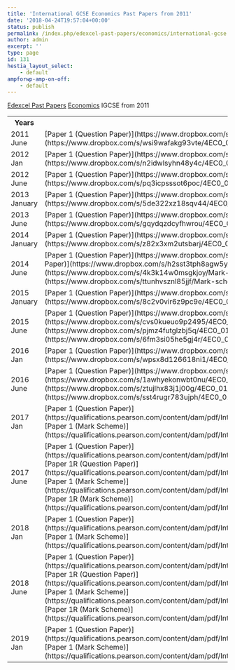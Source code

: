 ```yaml
---
title: 'International GCSE Economics Past Papers from 2011'
date: '2018-04-24T19:57:04+00:00'
status: publish
permalink: /index.php/edexcel-past-papers/economics/international-gcse
author: admin
excerpt: ''
type: page
id: 131
hestia_layout_select:
    - default
ampforwp-amp-on-off:
    - default
---
```

[Edexcel Past Papers](http://shawonnotes.com/index.php/edexcel-past-papers/) [Economics](http://shawonnotes.com/index.php/past-papers/economics/)  IGCSE from 2011

<table class="table" style="width:100%"><tbody><tr><th>Years</th><th>Download</th></tr><tr><td>2011 June</td><td>[Paper 1 (Question Paper)](https://www.dropbox.com/s/50qq9z9n0ncr0ay/4EC0_01_que_20110606.pdf?dl=1)  
[Paper 1 (Mark Scheme)](https://www.dropbox.com/s/wsi9wafakg93vte/4EC0_01_rms_20110824a.pdf?dl=1)</td></tr><tr><td>2012 Jan</td><td>[Paper 1 (Question Paper)](https://www.dropbox.com/s/r0mg82ukc8dbkzx/4EC0_01_que_20120307.pdf?dl=1)  
[Paper 1 (Mark Scheme)](https://www.dropbox.com/s/n2idwlsyhn48y4c/4EC0_01_msc_20120307.pdf?dl=1)</td></tr><tr><td>2012 June</td><td>[Paper 1 (Question Paper)](https://www.dropbox.com/s/1nuoqchzpes2l6j/4EC0_01_que_20120518.pdf?dl=1)  
[Paper 1 (Mark Scheme)](https://www.dropbox.com/s/pq3icpsssot6poc/4EC0_01_rms_20120823.pdf?dl=1)</td></tr><tr><td>2013 January</td><td>[Paper 1 (Question Paper)](https://www.dropbox.com/s/4mnt24r34l0gdb7/4EC0_01_que_20130124.pdf?dl=1)  
[Paper 1 (Mark Scheme)](https://www.dropbox.com/s/5de322xz18sqv44/4EC0_01_rms_20130307.pdf?dl=1)</td></tr><tr><td>2013 June</td><td>[Paper 1 (Question Paper)](https://www.dropbox.com/s/xsv3p4gmye8gpdx/4EC0_01_que_20130522.pdf?dl=1)  
[Paper 1 (Mark Scheme)](https://www.dropbox.com/s/gqydqzdcyfhwrou/4EC0_01_msc_20130822.pdf?dl=1)</td></tr><tr><td>2014 January</td><td>[Paper 1 (Question Paper)](https://www.dropbox.com/s/iu3j8ihrk1te0yw/4EC0_01_que_20140129.pdf?dl=1)  
[Paper 1 (Mark Scheme)](https://www.dropbox.com/s/z82x3xm2utsbarj/4EC0_01_msc_20140306.pdf?dl=1)</td></tr><tr><td>2014 June</td><td>[Paper 1 (Question Paper)](https://www.dropbox.com/s/yglc6ahsvs1ckqy/Question-paper-Paper-1-June-2014.pdf?dl=1)  
[Paper 1R (Question Paper)](https://www.dropbox.com/s/h2sst3tph8agw5y/Question-paper-Paper-1R-June-2014.pdf?dl=1)  
[Paper 1 (Mark Scheme)](https://www.dropbox.com/s/4k3k14w0msgkjoy/Mark-scheme-Paper-1-June-2014.pdf?dl=1)  
[Paper 1R (Mark Scheme)](https://www.dropbox.com/s/ttunhvsznl85jjf/Mark-scheme-Paper-1R-June-2014.pdf?dl=1)</td></tr><tr><td>2015 January</td><td>[Paper 1 (Question Paper)](https://www.dropbox.com/s/dwulze11zu3te7w/4EC0_01_que_20150129.pdf?dl=1)  
[Paper 1 (Mark Scheme)](https://www.dropbox.com/s/8c2v0vir6z9pc9e/4EC0_01_msc_20150305.pdf?dl=1)</td></tr><tr><td>2015 June</td><td>[Paper 1 (Question Paper)](https://www.dropbox.com/s/h8k1hl7eoyhamgu/4EC0_01_que_20150601.pdf?dl=1)  
[Paper 1R (Question Paper)](https://www.dropbox.com/s/cvs0kueuo9p2495/4EC0_01R_que_20150601.pdf?dl=1)  
[Paper 1 (Mark Scheme)](https://www.dropbox.com/s/pjmz4futglzbj5q/4EC0_01_msc_20150819.pdf?dl=1)  
[Paper 1R (Mark Scheme)](https://www.dropbox.com/s/6fm3si05he5gj4r/4EC0_01R_msc_20150819.pdf?dl=1)</td></tr><tr><td>2016 Jan</td><td>[Paper 1 (Question Paper)](https://www.dropbox.com/s/pdrd1qbcxsfgv1j/4EC0_01_que_20160202.pdf?dl=1)  
[Paper 1 (Mark Scheme)](https://www.dropbox.com/s/wpsx8d126618ni1/4EC0_01_msc_20160208.pdf?dl=1)</td></tr><tr><td>2016 June</td><td>[Paper 1 (Question Paper)](https://www.dropbox.com/s/ag2jn4p1nv0o6dv/4EC0_01_que_20160606.pdf?dl=1)  
[Paper 1R (Question Paper)](https://www.dropbox.com/s/1awhyekonwbt0nu/4EC0_01R_que_20160606.pdf?dl=1)  
[Paper 1 (Mark Scheme)](https://www.dropbox.com/s/ztujlhx83j1j00g/4EC0_01_rms_20160824.pdf?dl=1)  
[Paper 1R (Mark Scheme)](https://www.dropbox.com/s/sst4rugr783ujph/4EC0_01R_rms_20160824.pdf?dl=1)</td></tr><tr><td>2017 Jan</td><td>[Paper 1 (Question Paper)](https://qualifications.pearson.com/content/dam/pdf/International%20GCSE/Economics/2009/Exam%20materials/4EC0_01_que_20170121.pdf)  
[Paper 1 (Mark Scheme)](https://qualifications.pearson.com/content/dam/pdf/International%20GCSE/Economics/2009/Exam%20materials/4EC0_01_rms_20170301.pdf)</td></tr><tr><td>2017 June</td><td>[Paper 1 (Question Paper)](https://qualifications.pearson.com/content/dam/pdf/International%20GCSE/Economics/2009/Exam%20materials/4EC0_01_que_20170607.pdf)  
[Paper 1R (Question Paper)](https://qualifications.pearson.com/content/dam/pdf/International%20GCSE/Economics/2009/Exam%20materials/4EC0_01R_que_20170607.pdf)  
[Paper 1 (Mark Scheme)](https://qualifications.pearson.com/content/dam/pdf/International%20GCSE/Economics/2009/Exam%20materials/4EC0_01_rms_20170823.pdf)  
[Paper 1R (Mark Scheme)](https://qualifications.pearson.com/content/dam/pdf/International%20GCSE/Economics/2009/Exam%20materials/4EC0_01R_rms_20170823.pdf)</td></tr><tr><td>2018 Jan</td><td>[Paper 1 (Question Paper)](https://qualifications.pearson.com/content/dam/pdf/International%20GCSE/Economics/2009/Exam%20materials/4EC0_01_que_20180124.pdf)  
[Paper 1 (Mark Scheme)](https://qualifications.pearson.com/content/dam/pdf/International%20GCSE/Economics/2009/Exam%20materials/4EC0_01_rms_20180308.pdf)</td></tr><tr><td>2018 June</td><td>[Paper 1 (Question Paper)](https://qualifications.pearson.com/content/dam/pdf/International%20GCSE/Economics/2009/Exam%20materials/4EC0_01_que_20180605.pdf)  
[Paper 1R (Question Paper)](https://qualifications.pearson.com/content/dam/pdf/International%20GCSE/Economics/2009/Exam%20materials/4EC0_01R_que_20180605.pdf)  
[Paper 1 (Mark Scheme)](https://qualifications.pearson.com/content/dam/pdf/International%20GCSE/Economics/2009/Exam%20materials/4EC0_01_rms_20180822.pdf)  
[Paper 1R (Mark Scheme)](https://qualifications.pearson.com/content/dam/pdf/International%20GCSE/Economics/2009/Exam%20materials/4EC0_01R_rms_20180822.pdf)</td></tr><tr><td>2019 Jan</td><td>[Paper 1 (Question Paper)](https://qualifications.pearson.com/content/dam/pdf/International%20GCSE/Economics/2009/Exam%20materials/4EC0_01_que_20190119.pdf)  
[Paper 1 (Mark Scheme)](https://qualifications.pearson.com/content/dam/pdf/International%20GCSE/Economics/2009/Exam%20materials/4EC0_01_msc_20190307.pdf)</td></tr></tbody></table>